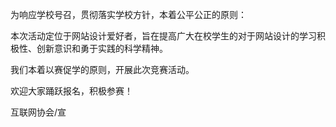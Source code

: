 为响应学校号召，贯彻落实学校方针，本着公平公正的原则：

本次活动定位于网站设计爱好者，旨在提高广大在校学生的对于网站设计的学习积极性、创新意识和勇于实践的科学精神。

我们本着以赛促学的原则，开展此次竞赛活动。

欢迎大家踊跃报名，积极参赛！

互联网协会/宣
